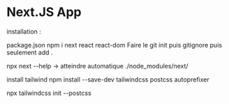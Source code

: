 # Next.JS App

installation : 

package.json
npm i next react react-dom
Faire le git init puis gitignore puis seulement add .

npx next --help -> atteindre automatique ./node_modules/next/

install tailwind 
npm install --save-dev tailwindcss postcss autoprefixer

npx tailwindcss init --postcss
